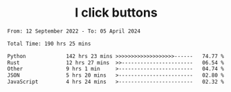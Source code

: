 <h1 align="center">
I click buttons
</h1>

<!--START_SECTION:waka-->

```txt
From: 12 September 2022 - To: 05 April 2024

Total Time: 190 hrs 25 mins

Python             142 hrs 23 mins >>>>>>>>>>>>>>>>>>>------   74.77 %
Rust               12 hrs 27 mins  >>-----------------------   06.54 %
Other              9 hrs 1 min     >------------------------   04.74 %
JSON               5 hrs 20 mins   >------------------------   02.80 %
JavaScript         4 hrs 24 mins   >------------------------   02.32 %
```

<!--END_SECTION:waka-->

